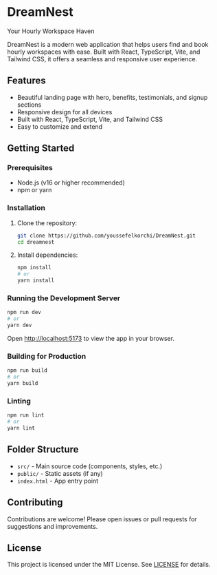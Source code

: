 # DreamNest

Your Hourly Workspace Haven

DreamNest is a modern web application that helps users find and book hourly workspaces with ease. Built with React, TypeScript, Vite, and Tailwind CSS, it offers a seamless and responsive user experience.

## Features
- Beautiful landing page with hero, benefits, testimonials, and signup sections
- Responsive design for all devices
- Built with React, TypeScript, Vite, and Tailwind CSS
- Easy to customize and extend

## Getting Started

### Prerequisites
- Node.js (v16 or higher recommended)
- npm or yarn

### Installation

1. Clone the repository:
   ```bash
   git clone https://github.com/youssefelkorchi/DreamNest.git
   cd dreamnest
   ```
2. Install dependencies:
   ```bash
   npm install
   # or
   yarn install
   ```

### Running the Development Server

```bash
npm run dev
# or
yarn dev
```

Open [http://localhost:5173](http://localhost:5173) to view the app in your browser.

### Building for Production

```bash
npm run build
# or
yarn build
```

### Linting

```bash
npm run lint
# or
yarn lint
```

## Folder Structure

- `src/` - Main source code (components, styles, etc.)
- `public/` - Static assets (if any)
- `index.html` - App entry point

## Contributing

Contributions are welcome! Please open issues or pull requests for suggestions and improvements.

## License

This project is licensed under the MIT License. See [LICENSE](LICENSE) for details. 